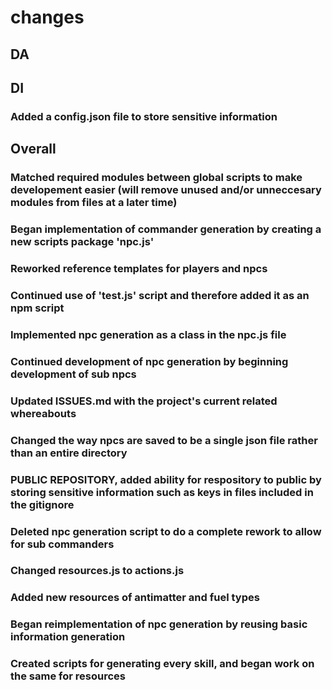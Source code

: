 # changes

## DA

## DI

### Added a config.json file to store sensitive information

## Overall

### Matched required modules between global scripts to make developement easier (will remove unused and/or unneccesary modules from files at a later time)

### Began implementation of commander generation by creating a new scripts package 'npc.js'

### Reworked reference templates for players and npcs

### Continued use of 'test.js' script and therefore added it as an npm script

### Implemented npc generation as a class in the npc.js file

### Continued development of npc generation by beginning development of sub npcs

### Updated ISSUES.md with the project's current related whereabouts

### Changed the way npcs are saved to be a single json file rather than an entire directory

### PUBLIC REPOSITORY, added ability for respository to public by storing sensitive information such as keys in files included in the gitignore

### Deleted npc generation script to do a complete rework to allow for sub commanders

### Changed resources.js to actions.js

### Added new resources of antimatter and fuel types

### Began reimplementation of npc generation by reusing basic information generation

### Created scripts for generating every skill, and began work on the same for resources
